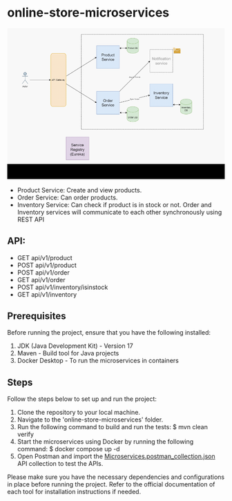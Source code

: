 # online-store-microservices
![img_1.png](img_1.png)

* Product Service: Create and view products.
* Order Service: Can order products.
* Inventory Service: Can check if product is in stock or not. Order and Inventory services will 
communicate to each other synchronously using REST API

## API:
* GET  api/v1/product
* POST api/v1/product
* POST api/v1/order
* GET  api/v1/order
* POST api/v1/inventory/isinstock
* GET  api/v1/inventory

## Prerequisites

Before running the project, ensure that you have the following installed:

1. JDK (Java Development Kit) - Version 17
2. Maven - Build tool for Java projects
3. Docker Desktop - To run the microservices in containers

## Steps

Follow the steps below to set up and run the project:

1. Clone the repository to your local machine.
2. Navigate to the 'online-store-microservices' folder.
3. Run the following command to build and run the tests: $ mvn clean verify
4. Start the microservices using Docker by running the following command: $ docker compose up -d
5. Open Postman and import the [Microservices.postman_collection.json](Microservices.postman_collection.json) API collection to test the APIs.

Please make sure you have the necessary dependencies and configurations in place before running the project. Refer to the official documentation of each tool for installation instructions if needed.



